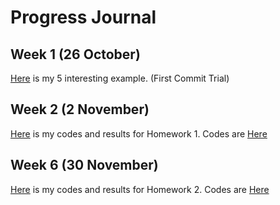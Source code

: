 # Progress Journal

## Week 1 (26 October)

[Here](files/example_homework_0.html) is my 5 interesting example. (First Commit Trial)

## Week 2 (2 November)

[Here](files/HW1.html) is my codes and results for Homework 1. Codes are [Here](codes/HW1.Rmd)

## Week 6 (30 November)

[Here](files/HW2.html) is my codes and results for Homework 2. Codes are [Here](codes/HW2.Rmd)
